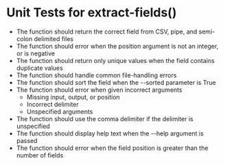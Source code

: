 # Unit Tests for extract-fields()

* The function should return the correct field from CSV, pipe, and semi-colon delimited files
* The function should error when the position argument is not an integer, or is negative
* The function should return only unique values when the field contains duplicate values
* The function should handle common file-handling errors
* The function should sort the field when the --sorted parameter is True
* The function should error when given incorrect arguments
	* Missing input, output, or position
	* Incorrect delimiter
	* Unspecified arguments
* The function should use the comma delimiter if the delimiter is unspecified
* The function should display help text when the --help argument is passed
* The function should error when the field position is greater than the number of fields
